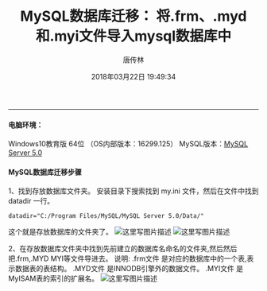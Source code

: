 ﻿---
layout:     post
title:      "MySQL数据库迁移： 将.frm、.myd和.myi文件导入mysql数据库中"
subtitle:   ""
date:       2018年03月22日 19:49:34
author:     "唐传林"
header-img: "img/post-bg-universe"
catalog: true
tags:
    - 电脑技巧
---



-------------------





#### 电脑环境：
Windows10教育版 64位 （OS内部版本：16299.125） 
MySQL版本：[MySQL Server 5.0](https://cdn.mysql.com/archives/mysql-5.0/mysql-5.0.96-winx64.zip)


#### MySQL数据库迁移步骤
1、找到存放数据库文件夹。
安装目录下搜索找到 my.ini 文件，然后在文件中找到 datadir 一行。

`datadir="C:/Program Files/MySQL/MySQL Server 5.0/Data/"`

这个就是存放数据库的文件夹了。
![这里写图片描述](https://img-blog.csdn.net/20180322180350724?watermark/2/text/aHR0cHM6Ly9ibG9nLmNzZG4ubmV0L1RhbmdfQ2h1YW5saW4=/font/5a6L5L2T/fontsize/400/fill/I0JBQkFCMA==/dissolve/70)
![这里写图片描述](https://img-blog.csdn.net/20180322180359785?watermark/2/text/aHR0cHM6Ly9ibG9nLmNzZG4ubmV0L1RhbmdfQ2h1YW5saW4=/font/5a6L5L2T/fontsize/400/fill/I0JBQkFCMA==/dissolve/70)

2、在存放数据库文件夹中找到先前建立的数据库名命名的文件夹,然后然后把.frm,.MYD MYI等文件导进去。
说明:
.frm文件 是对应的数据库中的一个表,表示数据表的表结构。
.MYD文件 是INNODB引擎外的数据文件。
.MYI文件 是MyISAM表的索引的扩展名。
![这里写图片描述](https://img-blog.csdn.net/20180322194826637?watermark/2/text/aHR0cHM6Ly9ibG9nLmNzZG4ubmV0L1RhbmdfQ2h1YW5saW4=/font/5a6L5L2T/fontsize/400/fill/I0JBQkFCMA==/dissolve/70)
